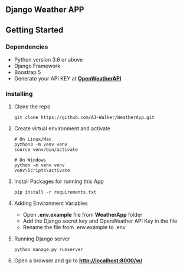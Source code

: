 ## Django Weather APP

## Getting Started

### Dependencies
- Python version 3.6 or above
- Django Framework
- Boostrap 5
- Generate your API KEY at **[OpenWeatherAPI](https://openweathermap.org/api)**

### Installing

1. Clone the repo

   ```
   git clone https://github.com/AJ-Walker/WeatherApp.git 
   ```
    
2. Create virtual environment and activate 

   ```
   # On Linux/Mac
   python3 -m venv venv
   source venv/bin/activate
   
   # On Windows
   python -m venv venv
   venv\Scripts\activate
   ```

3. Install Packages for running this App

   ```
   pip install -r requirements.txt
   ```

4. Adding Environment Variables
   
   * Open **.env.example** file from **WeatherApp** folder
   * Add the Django secret key and OpenWeather API Key in the file
   * Rename the file from .env.example to .env

4. Running Django server

   ```
   python manage.py runserver
   ```

5. Open a browser and go to **[http://localhost:8000/w/](http://localhost:8000/w/)**
